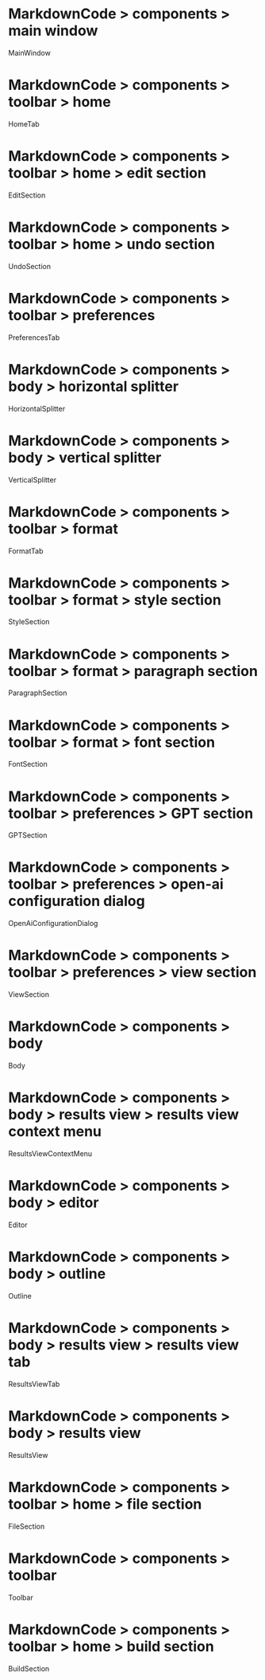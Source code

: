 # MarkdownCode > components > main window
MainWindow
# MarkdownCode > components > toolbar > home
HomeTab
# MarkdownCode > components > toolbar > home > edit section
EditSection
# MarkdownCode > components > toolbar > home > undo section
UndoSection
# MarkdownCode > components > toolbar > preferences
PreferencesTab
# MarkdownCode > components > body > horizontal splitter
HorizontalSplitter
# MarkdownCode > components > body > vertical splitter
VerticalSplitter
# MarkdownCode > components > toolbar > format
FormatTab
# MarkdownCode > components > toolbar > format > style section
StyleSection
# MarkdownCode > components > toolbar > format > paragraph section
ParagraphSection
# MarkdownCode > components > toolbar > format > font section
FontSection
# MarkdownCode > components > toolbar > preferences > GPT section
GPTSection
# MarkdownCode > components > toolbar > preferences > open-ai configuration dialog
OpenAiConfigurationDialog
# MarkdownCode > components > toolbar > preferences > view section
ViewSection
# MarkdownCode > components > body
Body
# MarkdownCode > components > body > results view > results view context menu
ResultsViewContextMenu
# MarkdownCode > components > body > editor
Editor
# MarkdownCode > components > body > outline
Outline
# MarkdownCode > components > body > results view > results view tab
ResultsViewTab
# MarkdownCode > components > body > results view
ResultsView
# MarkdownCode > components > toolbar > home > file section
FileSection
# MarkdownCode > components > toolbar
Toolbar
# MarkdownCode > components > toolbar > home > build section
BuildSection
